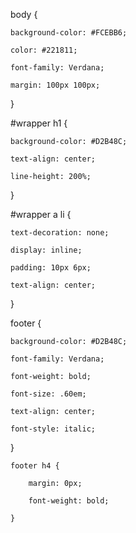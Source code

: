 body {

    background-color: #FCEBB6;

    color: #221811;

    font-family: Verdana;

    margin: 100px 100px;

}

#wrapper h1 {

    background-color: #D2B48C;

    text-align: center;

    line-height: 200%;

}

#wrapper a li {

    text-decoration: none;

    display: inline;

    padding: 10px 6px;

    text-align: center;

}

footer {

    background-color: #D2B48C;

    font-family: Verdana;

    font-weight: bold;

    font-size: .60em;

    text-align: center;

    font-style: italic;

}

    footer h4 {

        margin: 0px;

        font-weight: bold;

    }
